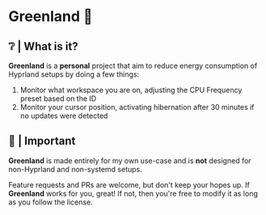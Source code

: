 # Greenland 🌿

## ❔ | What is it?
**Greenland** is a **personal** project that aim to reduce energy consumption of Hyprland setups by doing a few things:

1. Monitor what workspace you are on, adjusting the CPU Frequency preset based on the ID
2. Monitor your cursor position, activating hibernation after 30 minutes if no updates were detected

## 🚨 | Important
**Greenland** is made entirely for my own use-case and is **not** designed for non-Hyprland and non-systemd setups.

Feature requests and PRs are welcome, but don't keep your hopes up. If **Greenland** works for you, great! If not, then you're free to modify it as long as you follow the license.
